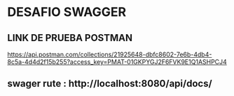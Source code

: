 # DESAFIO SWAGGER
## LINK DE PRUEBA POSTMAN

https://api.postman.com/collections/21925648-dbfc8602-7e6b-4db4-8c5a-4d4d2f15b255?access_key=PMAT-01GKPYGJ2F6FVK9E1Q1ASHPCJ4

## swager rute : http://localhost:8080/api/docs/

